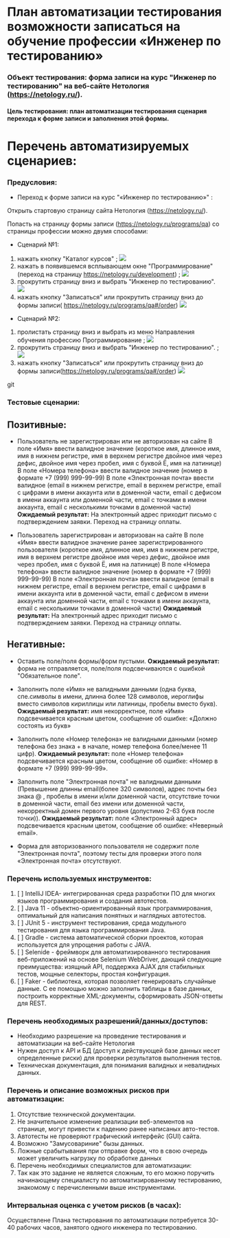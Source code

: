 # План автоматизации тестирования возможности записаться на обучение профессии «Инженер по тестированию»

### Объект тестирования:  форма записи на курс "Инженер по тестированию" на веб-сайте Нетология (https://netology.ru/).

#### Цель тестирования: план автоматизации тестирования сценария перехода к форме записи и заполнения этой формы.

# Перечень автоматизируемых сценариев:
### Предусловия:

* Переход к форме записи на курс "«Инженер по тестированию»" :

Открыть стартовую страницу сайта Нетология (https://netology.ru/).

Попасть на страницу формы записи (https://netology.ru/programs/qa) со страницы профессии можно двумя способами: 

  * Сценарий №1: 
1. нажать кнопку "Каталог курсов" ;
![](D:\Testing\Last_lecture\screenshorts\1.png)
2. нажать в появившемся всплывающем окне "Программирование" (переход на страницу https://netology.ru/development) ;
![](D:\Testing\Last_lecture\screenshorts\2.png)
3. прокрутить страницу вниз и выбрать "Инженер по тестированию".
![](D:\Testing\Last_lecture\screenshorts\3.png)
4. нажать кнопку "Записаться" или прокрутить страницу вниз до формы записи( https://netology.ru/programs/qa#/order)
![](D:\Testing\Last_lecture\screenshorts\5.png)

  * Сценарий №2:
1. пролистать страницу вниз и выбрать из меню Направления обучения профессию Программирование  ;
   ![](D:\Testing\Last_lecture\screenshorts\4.png)
2. прокрутить страницу вниз и выбрать "Инженер по тестированию". ;
   ![](D:\Testing\Last_lecture\screenshorts\3.png)
3. нажать кнопку "Записаться" или прокрутить страницу вниз до формы записи(https://netology.ru/programs/qa#/order)
   ![](D:\Testing\Last_lecture\screenshorts\5.png)


git

### Тестовые сценарии:
## Позитивные:
* Пользователь не зарегистрирован или не авторизован на сайте
В поле «Имя» ввести валидное значение (короткое имя, длинное имя, имя в нижнем регистре, имя в верхнем регистре двойное имя через дефис, двойное имя через пробел, имя с буквой Ё, имя на латинице)
В поле «Номера телефона» ввести валидное значение  (номер в формате +7 (999) 999-99-99)
В поле «Электронная почта» ввести валидное (email в нижнем регистре, email в верхнем регистре, email с цифрами в имени аккаунта или в доменной части, email с дефисом в имени аккаунта или доменной части, email с точками в имени аккаунта, email с несколькими точками в доменной части)
**Ожидаемый результат:** На электронный адрес приходит письмо с подтверждением заявки. Переход на страницу оплаты.

 * Пользователь зарегистрирован и авторизован на сайте
В поле «Имя» ввести валидное значение ранее зарегистрированного пользователя (короткое имя, длинное имя, имя в нижнем регистре, имя в верхнем регистре двойное имя через дефис, двойное имя через пробел, имя с буквой Ё, имя на латинице)
В поле «Номера телефона» ввести валидное значение  (номер в формате +7 (999) 999-99-99)
В поле «Электронная почта» ввести валидное (email в нижнем регистре, email в верхнем регистре, email с цифрами в имени аккаунта или в доменной части, email с дефисом в имени аккаунта или доменной части, email с точками в имени аккаунта, email с несколькими точками в доменной части)
**Ожидаемый результат:** На электронный адрес приходит письмо с подтверждением заявки. Переход на страницу оплаты.

## Негативные:

- Оставить поле/поля формы/форм пустыми. 
**Ожидаемый результат:** форма не отправляется, поле/поля подсвечиваются с ошибкой "Обязательное поле".

- Заполнить поле «Имя» не валидными данными (одна буква, спе.символы в имени, длинна более 128 символов, иероглифы вместо символов кириллицы или латиницы, пробелы вместо букв). 
**Ожидаемый результат:** имя некорректное, поле «Имя» подсвечивается красным цветом, сообщение об ошибке: «Должно состоять из букв»

- Заполнить поле «Номер телефона» не валидными данными (номер телефона без знака + в начале, номер телефона более/менее 11 цифр). 
**Ожидаемый результат:** поле «Номер телефона» подсвечивается красным цветом, сообщение об ошибке: «Номер в формате +7 (999) 999-99-99».

- Заполнить поле "Электронная почта" не валидными данными (Превышение длинны email(более 320 символов), адрес почты без знака @ , пробелы в имени и/или доменной части, отсутствие точки в доменной части, email без имени или доменной части, некорректный домен первого уровня (допустимо 2-63 букв после точки)). 
**Ожидаемый результат:** поле «Электронный адрес» подсвечивается красным цветом, сообщение об ошибке: «Неверный email».

- Форма для авторизованного пользователя не содержит поле "Электронная почта", поэтому тесты для проверки этого поля «Электронная почта» отсутствуют.

### Перечень используемых инструментов:
1. [ ] IntelliJ IDEA- интегрированная среда разработки ПО для многих языков программирования и создания автотестов. 
2. [ ] Java 11 - объектно-ориентированный язык программирования, оптимальный для написания понятных и наглядных автотестов.
3. [ ] JUnit 5 - инструмент тестирования, среда модульного тестирования для языка программирования Java.
4. [ ] Gradle - система автоматической сборки проектов, которая используется для упрощения работы с JAVA.
5. [ ] Selenide - фреймворк для автоматизированного тестирования веб-приложений на основе Selenium WebDriver, дающий следующие преимущества: изящный API, поддержка AJAX для стабильных тестов, мощные селекторы, простая конфигурация.
6. [ ] Faker - библиотека, которая позволяет генерировать случайные данные. С ее помощью можно заполнить таблицы в базе данных, построить корректные XML-документы, сформировать JSON-ответы для REST.

### Перечень необходимых разрешений/данных/доступов:

* Необходимо разрешение на проведение тестирования и автоматизации на веб-сайте Нетология
* Нужен доступ к API и БД (доступ к действующей базе данных несет определенные риски) для проверки результатов выполнения тестов.
* Техническая документация, для понимания валидных и невалидных данных.

### Перечень и описание возможных рисков при автоматизации:
1. Отсутствие технической документации.
2. Не значительное изменение реализации веб-элементов на странице, могут привести к падению ранее написаных авто-тестов.
3. Автотесты не проверяют графический интерфейс (GUI) сайта.
4. Возможно "Замусовариние" бызы данных.
5. Ложные срабытывания при отправке форм, что в свою очередь может увеличить нагрузку по обработке данных
6. Перечень необходимых специалистов для автоматизации:
7. Так как это задание не является сложным, то его можно поручить начинающему специалисту по автоматизированному тестированию, знакомому с перечисленными выше инструментами.

### Интервальная оценка с учетом рисков (в часах):
Осуществлене Плана тестирования по автоматизации потребуется 30-40 рабочих часов, занятого одного инженера по тестированию.